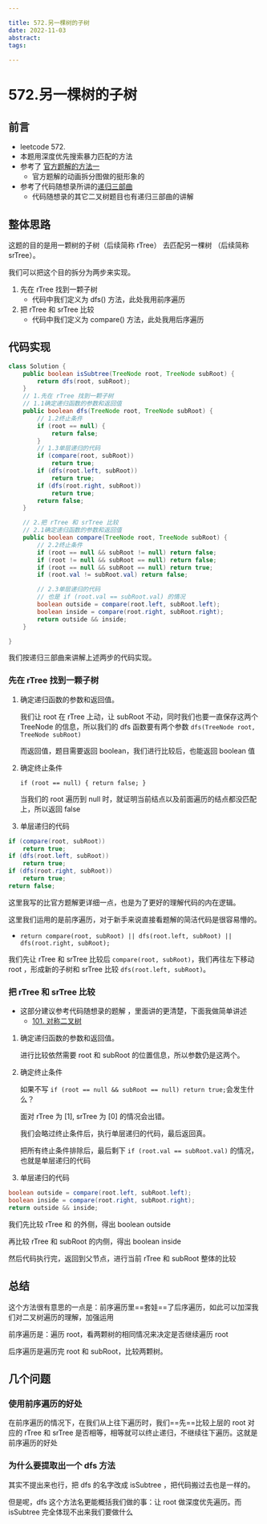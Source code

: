```yaml
---

title: 572.另一棵树的子树
date: 2022-11-03
abstract:   
tags: 
 
---
```


# 572.另一棵树的子树

## 前言

-   leetcode 572.
-   本题用深度优先搜索暴力匹配的方法
-   参考了 [官方题解的方法一](https://leetcode.cn/problems/subtree-of-another-tree/solution/ling-yi-ge-shu-de-zi-shu-by-leetcode-solution/)
    -   官方题解的动画拆分图做的挺形象的
-   参考了代码随想录所讲的[递归三部曲](https://www.programmercarl.com/%E4%BA%8C%E5%8F%89%E6%A0%91%E7%9A%84%E9%80%92%E5%BD%92%E9%81%8D%E5%8E%86.html)
    -   代码随想录的其它二叉树题目也有递归三部曲的讲解

## 整体思路

这题的目的是用一颗树的子树（后续简称 rTree） 去匹配另一棵树 （后续简称 srTree）。

我们可以把这个目的拆分为两步来实现。

1. 先在 rTree 找到一颗子树
    - 代码中我们定义为 dfs() 方法，此处我用前序遍历
2. 把 rTree 和 srTree 比较
    - 代码中我们定义为 compare() 方法，此处我用后序遍历

## 代码实现

```java
class Solution {
    public boolean isSubtree(TreeNode root, TreeNode subRoot) {
        return dfs(root, subRoot);
    }
    // 1.先在 rTree 找到一颗子树
    // 1.1确定递归函数的参数和返回值
    public boolean dfs(TreeNode root, TreeNode subRoot) {
        // 1.2终止条件
        if (root == null) {
            return false;
        }
        // 1.3单层递归的代码
        if (compare(root, subRoot))
            return true;
        if (dfs(root.left, subRoot))
            return true;
        if (dfs(root.right, subRoot))
            return true;
        return false;
    }

    // 2.把 rTree 和 srTree 比较
    // 2.1确定递归函数的参数和返回值
    public boolean compare(TreeNode root, TreeNode subRoot) {
        // 2.2终止条件
        if (root == null && subRoot != null) return false;
        if (root != null && subRoot == null) return false;
        if (root == null && subRoot == null) return true;
        if (root.val != subRoot.val) return false;

        // 2.3单层递归的代码
        // 也是 if (root.val == subRoot.val) 的情况
        boolean outside = compare(root.left, subRoot.left);
        boolean inside = compare(root.right, subRoot.right);
        return outside && inside;
    }

}

```

我们按递归三部曲来讲解上述两步的代码实现。

### 先在 rTree 找到一颗子树

1. 确定递归函数的参数和返回值。

    我们让 root 在 rTree 上动，让 subRoot 不动，同时我们也要一直保存这两个 TreeNode 的信息，所以我们的 dfs 函数要有两个参数 `dfs(TreeNode root, TreeNode subRoot)`

    而返回值，题目需要返回 boolean，我们进行比较后，也能返回 boolean 值

2. 确定终止条件

    `if (root == null) { return false; }`

    当我们的 root 遍历到 null 时，就证明当前结点以及前面遍历的结点都没匹配上，所以返回 false

3. 单层递归的代码

```java
if (compare(root, subRoot))
    return true;
if (dfs(root.left, subRoot))
    return true;
if (dfs(root.right, subRoot))
    return true;
return false;
```

这里我写的比官方题解更详细一点，也是为了更好的理解代码的内在逻辑。

这里我们运用的是前序遍历，对于新手来说直接看题解的简洁代码是很容易懵的。

-   `return compare(root, subRoot) || dfs(root.left, subRoot) || dfs(root.right, subRoot);`

我们先让 rTree 和 srTree 比较后 `compare(root, subRoot)`，我们再往左下移动 root ，形成新的子树和 srTree 比较 `dfs(root.left, subRoot)`。

### 把 rTree 和 srTree 比较

-   这部分建议参考代码随想录的题解 ，里面讲的更清楚，下面我做简单讲述
    -   [101. 对称二叉树](https://www.programmercarl.com/0101.%E5%AF%B9%E7%A7%B0%E4%BA%8C%E5%8F%89%E6%A0%91.html)

1. 确定递归函数的参数和返回值。

    进行比较依然需要 root 和 subRoot 的位置信息，所以参数仍是这两个。

2. 确定终止条件

    如果不写 `if (root == null && subRoot == null) return true;`会发生什么？

    面对 rTree 为 [1], srTree 为 [0] 的情况会出错。

    我们会略过终止条件后，执行单层递归的代码，最后返回真。

    把所有终止条件排除后，最后剩下 `if (root.val == subRoot.val)` 的情况，也就是单层递归的代码

3. 单层递归的代码

```java
boolean outside = compare(root.left, subRoot.left);
boolean inside = compare(root.right, subRoot.right);
return outside && inside;
```

我们先比较 rTree 和 的外侧，得出 boolean outside

再比较 rTree 和 subRoot 的内侧，得出 boolean inside

然后代码执行完，返回到父节点，进行当前 rTree 和 subRoot 整体的比较

## 总结

这个方法很有意思的一点是：前序遍历里==套娃==了后序遍历，如此可以加深我们对二叉树遍历的理解，加强运用

前序遍历是：遍历 root，看两颗树的相同情况来决定是否继续遍历 root

后序遍历是遍历完 root 和 subRoot，比较两颗树。

## 几个问题

### 使用前序遍历的好处

在前序遍历的情况下，在我们从上往下遍历时，我们==先==比较上层的 root 对应的 rTree 和 srTree 是否相等，相等就可以终止递归，不继续往下遍历。这就是前序遍历的好处

### 为什么要提取出一个 dfs 方法

其实不提出来也行，把 dfs 的名字改成 isSubtree ，把代码搬过去也是一样的。

但是呢，dfs 这个方法名更能概括我们做的事：让 root 做深度优先遍历。而 isSubtree 完全体现不出来我们要做什么

